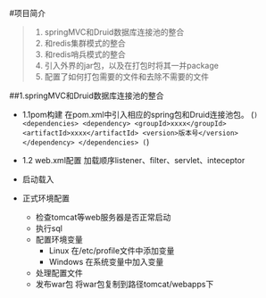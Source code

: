 #项目简介
>1. springMVC和Druid数据库连接池的整合
>2. 和redis集群模式的整合
>3. 和redis哨兵模式的整合
>4. 引入外界的jar包，以及在打包时将其一并package
>5. 配置了如何打包需要的文件和去除不需要的文件


##1.springMVC和Druid数据库连接池的整合
+ 1.1pom构建
在pom.xml中引入相应的spring包和Druid连接池包。
(```)
     <dependencies>
         <dependency>
           <groupId>xxxx</groupId>
           <artifactId>xxxx</artifactId>
           <version>版本号</version>
         </dependency>
       </dependencies>
(```)

+ 1.2 web.xml配置
加载顺序listener、filter、servlet、inteceptor

+ 启动载入


+ 正式环境配置
    + 检查tomcat等web服务器是否正常启动
    + 执行sql
    + 配置环境变量
        + Linux
        在/etc/profile文件中添加变量
        + Windows
        在系统变量中加入变量
    + 处理配置文件
    + 发布war包
    将war包复制到路径tomcat/webapps下

